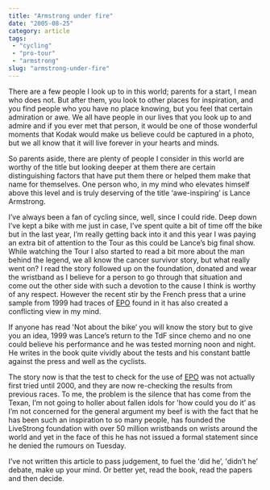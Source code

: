 ```yaml
---
title: "Armstrong under fire"
date: "2005-08-25"
category: article
tags:
 - "cycling"
 - "pro-tour"
 - "armstrong"
slug: "armstrong-under-fire"
---
```


There are a few people I look up to in this world; parents for a start, I mean who does not. But after them, you look to other places for inspiration, and you find people who you have no place knowing, but you feel that certain admiration or awe. We all have people in our lives that you look up to and admire and if you ever met that person, it would be one of those wonderful moments that Kodak would make us believe could be captured in a photo, but we all know that it will live forever in your hearts and minds.

So parents aside, there are plenty of people I consider in this world are worthy of the title but looking deeper at them there are certain distinguishing factors that have put them there or helped them make that name for themselves. One person who, in my mind who elevates himself above this level and is truly deserving of the title ‘awe-inspiring’ is Lance Armstrong.

I’ve always been a fan of cycling since, well, since I could ride. Deep down I’ve kept a bike with me just in case, I’ve spent quite a bit of time off the bike but in the last year, I’m really getting back into it and this year I was paying an extra bit of attention to the Tour as this could be Lance’s big final show. While watching the Tour I also started to read a bit more about the man behind the legend, we all know the cancer survivor story, but what really went on? I read the story followed up on the foundation, donated and wear the wristband as I believe for a person to go through that situation and come out the other side with such a devotion to the cause I think is worthy of any respect.
However the recent stir by the French press that a urine sample from 1999 had traces of [EPO](https://en.wikipedia.org/wiki/Erythropoietin) found in it has also created a conflicting view in my mind.

If anyone has read 'Not about the bike’ you will know the story but to give you an idea, 1999 was Lance’s return to the TdF since chemo and no one could believe his performance and he was tested morning noon and night. He writes in the book quite vividly about the tests and his constant battle against the press and well as the cyclists.

The story now is that the test to check for the use of [EPO](https://en.wikipedia.org/wiki/Erythropoietin) was not actually first tried until 2000, and they are now re-checking the results from previous races.
To me, the problem is the silence that has come from the Texan, I’m not going to holler about fallen idols for 'how could you do it’ as I’m not concerned for the general argument my beef is with the fact that he has been such an inspiration to so many people, has founded the LiveStrong foundation with over 50 million wristbands on wrists around the world and yet in the face of this he has not issued a formal statement since he denied the rumours on Tuesday.

I’ve not written this article to pass judgement, to fuel the 'did he’, 'didn’t he’ debate, make up your mind. Or better yet, read the book, read the papers and then decide.
